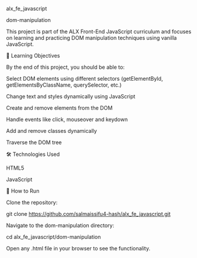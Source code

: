 alx_fe_javascript

 
 dom-manipulation


This project is part of the ALX Front-End JavaScript curriculum and focuses on learning and practicing DOM manipulation techniques using vanilla JavaScript.


📜 Learning Objectives

By the end of this project, you should be able to:

Select DOM elements using different selectors (getElementById, getElementsByClassName, querySelector, etc.) 

Change text and styles dynamically using JavaScript

Create and remove elements from the DOM

Handle events like click, mouseover and keydown

Add and remove classes dynamically

Traverse the DOM tree



🛠️ Technologies Used

HTML5

JavaScript 


🚀 How to Run

Clone the repository:

git clone https://github.com/salmaissifu4-hash/alx_fe_javascript.git

Navigate to the dom-manipulation directory:

cd alx_fe_javascript/dom-manipulation

Open any .html file in your browser to see the functionality.

